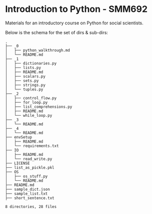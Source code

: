 # Introduction to Python - SMM692

Materials for an introductory course on Python for social scientists.

Below is the schema for the set of dirs & sub-dirs:

```{bash}
.
├── _0
│   ├── python_walkthrough.md
│   └── README.md
├── _1
│   ├── dictionaries.py
│   ├── lists.py
│   ├── README.md
│   ├── scalars.py
│   ├── sets.py
│   ├── strings.py
│   └── tuples.py
├── _2
│   ├── control_flow.py
│   ├── for_loop.py
│   ├── list_comprehensions.py
│   ├── README.md
│   └── while_loop.py
├── _3
│   └── README.md
├── _4
│   └── README.md
├── envSetup
│   ├── README.md
│   └── requirements.txt
├── IO
│   ├── README.md
│   └── read_write.py
├── LICENSE
├── list_as_pickle.pkl
├── OS
│   ├── os_stuff.py
│   └── README.md
├── README.md
├── sample_dict.json
├── sample_list.txt
├── short_sentence.txt

8 directories, 28 files

```
